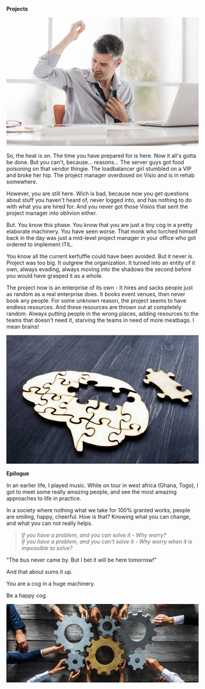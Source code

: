 **Projects**

![Sweaty guy](/sweat.jpg)

So, the heat is on. The time you have prepared for is here. Now it all's gotta be done. But you can't, because... reasons...
The server guys got food poisoning on that vendor thingie. The loadbalancer girl stumbled on a VIP and broke her hip.
The project manager overdosed on Visio and is in rehab somewhere. 

However, you are still here. Wich is bad, because now you get questions about stuff you haven't heard of, never logged into, and has nothing to do with what you are hired for. And you never got those Visios that sent the project manager into oblivion either.

But. You know this phase. You know that you are just a tiny cog in a pretty elaborate machinery. You have seen worse. That monk who torched himself back in the day was just a mid-level project manager in your office who got ordered to implement ITIL.

You know all the current kerfuffle could have been avoided. But it never is. Project was too big. It outgrew the organization. It turned into an entity of it own, always evading, always moving into the shadows the second before you would have grasped it as a whole. 

The project now is an enterprise of its own - It hires and sacks people just as random as a real enterprise does. It books event venues, then never book any people. For some unknown reason, the project seems to have endless resources. And these resources are thrown out at completely random. Always putting people in the wrong places, adding resources to the teams that doesn't need it, starving the teams in need of more meatbags. I mean brains! 

![Brain](/brain.jpg)

**Epilogue**

In an earlier life, I played music. While on tour in west africa (Ghana, Togo), I got to meet some really amazing people, and see the most amazing approaches to life in practice.

In a society where nothing what we take for 100% granted works, people are smiling, happy, cheerful. How is that? 
Knowing what you can change, and what you can not really helps. 

> _If you have a problem, and you can solve it - Why worry?_  
> _If you have a problem, and you can't solve it - Why worry when it is impossible to solve?_  

"The bus never came by. But I bet it will be here tomorrow!"  

And that about sums it up.  

You are a cog in a huge machinery.  

Be a happy cog.  


![Cog](/cog.jpg)
